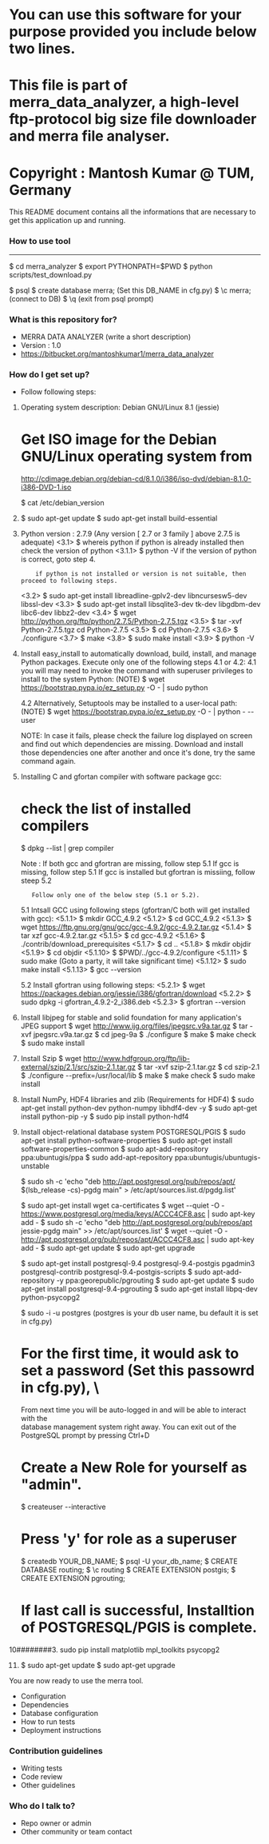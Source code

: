 # You can use this software for your purpose provided you include below two lines.
# This file is part of merra_data_analyzer, a high-level ftp-protocol big size file downloader and merra file analyser.
# Copyright : Mantosh Kumar @ TUM, Germany

This README document contains all the informations that are necessary to get this application up and running.

### How to use tool ###
---------------------------------------------------------------------------------------------------
$ cd merra_analyzer
$ export PYTHONPATH=$PWD
$ python scripts/test_download.py

$ psql
$ create database merra; (Set this DB_NAME in cfg.py)
$ \c merra;  (connect to DB)
$ \q         (exit from psql prompt)

### What is this repository for? ###

* MERRA DATA ANALYZER (write a short description)
* Version : 1.0
* https://bitbucket.org/mantoshkumar1/merra_data_analyzer

### How do I get set up? ###

*  Follow following steps:
1. Operating system description: Debian GNU/Linux 8.1 (jessie)
   # Get ISO image for the Debian GNU/Linux operating system from 
     http://cdimage.debian.org/debian-cd/8.1.0/i386/iso-dvd/debian-8.1.0-i386-DVD-1.iso
   
   $ cat /etc/debian_version

2. $ sudo apt-get update
   $ sudo apt-get install build-essential

3. Python version : 2.7.9 (Any version [ 2.7 or 3 family ] above 2.7.5  is adequate)
   <3.1> $ whereis python
           if python is already installed then check the version of python
           <3.1.1> $ python -V
                   if the version of python is correct, goto step 4.
  
           if python is not installed or version is not suitable, then proceed to following steps.

   <3.2> $ sudo apt-get install libreadline-gplv2-dev libncursesw5-dev libssl-dev
   <3.3> $ sudo apt-get install libsqlite3-dev tk-dev libgdbm-dev libc6-dev libbz2-dev
   <3.4> $ wget http://python.org/ftp/python/2.7.5/Python-2.7.5.tgz
   <3.5> $ tar -xvf Python-2.7.5.tgz cd Python-2.7.5
   <3.5> $ cd Python-2.7.5
   <3.6> $ ./configure 
   <3.7> $ make
   <3.8> $ sudo make install
   <3.9> $ python -V

4. Install easy_install to automatically download, build, install, and manage Python packages.
   Execute only one of the following steps 4.1 or 4.2:
   4.1  you will may need to invoke the command with superuser privileges to install to the system Python: (NOTE)
        $ wget https://bootstrap.pypa.io/ez_setup.py -O - | sudo python

   4.2  Alternatively, Setuptools may be installed to a user-local path: (NOTE)
        $ wget https://bootstrap.pypa.io/ez_setup.py -O - | python - --user

   NOTE: In case it fails, please check the failure log displayed on screen and find out which dependencies are missing.
         Download and install those dependencies one after another and once it's done, try the same command again.

5. Installing C and gfortan compiler with software package gcc:
   # check the list of installed compilers
     $ dpkg --list | grep compiler

   Note : If both gcc and gfortran are missing, follow step 5.1
          If gcc is missing, follow step 5.1
          If gcc is installed but gfortran is missiing, follow steep 5.2

          Follow only one of the below step (5.1 or 5.2).

   5.1  Intsall GCC using following steps (gfortran/C  both will get installed with gcc):
        <5.1.1>  $ mkdir GCC_4.9.2
        <5.1.2>  $ cd GCC_4.9.2
        <5.1.3>  $ wget https://ftp.gnu.org/gnu/gcc/gcc-4.9.2/gcc-4.9.2.tar.gz
        <5.1.4>  $ tar xzf gcc-4.9.2.tar.gz
        <5.1.5>  $ cd gcc-4.9.2
        <5.1.6>  $ ./contrib/download_prerequisites
        <5.1.7>  $ cd ..
        <5.1.8>  $ mkdir objdir
        <5.1.9>  $ cd objdir
        <5.1.10> $ $PWD/../gcc-4.9.2/configure
        <5.1.11> $ sudo make      (Goto a party, it will take significant time)
        <5.1.12> $ sudo make install
        <5.1.13> $ gcc --version

   5.2  Install gfortran using following steps:
        <5.2.1>  $ wget https://packages.debian.org/jessie/i386/gfortran/download
        <5.2.2>  $ sudo dpkg -i gfortran_4.9.2-2_i386.deb
        <5.2.3>  $ gfortran --version


6. Install libjpeg for stable and solid foundation for many application's JPEG support
   $ wget http://www.ijg.org/files/jpegsrc.v9a.tar.gz
   $ tar -xvf jpegsrc.v9a.tar.gz 
   $ cd jpeg-9a
   $ ./configure
   $ make
   $ make check
   $ sudo make install

7. Install Szip
   $ wget http://www.hdfgroup.org/ftp/lib-external/szip/2.1/src/szip-2.1.tar.gz
   $ tar -xvf szip-2.1.tar.gz
   $ cd szip-2.1
   $ ./configure --prefix=/usr/local/lib
   $ make
   $ make check
   $ sudo make install

8. Install NumPy, HDF4 libraries and zlib (Requirements for HDF4)
   $ sudo apt-get install python-dev python-numpy libhdf4-dev -y
   $ sudo apt-get install python-pip -y
   $ sudo pip install python-hdf4

9. Install object-relational database system POSTGRESQL/PGIS
   $ sudo apt-get install python-software-properties
   $ sudo apt-get install software-properties-common
   $ sudo apt-add-repository ppa:ubuntugis/ppa
   $ sudo add-apt-repository ppa:ubuntugis/ubuntugis-unstable

   $ sudo sh -c 'echo "deb http://apt.postgresql.org/pub/repos/apt/ $(lsb_release -cs)-pgdg main" > /etc/apt/sources.list.d/pgdg.list'

   $ sudo apt-get install wget ca-certificates
   $ wget --quiet -O - https://www.postgresql.org/media/keys/ACCC4CF8.asc | sudo apt-key add -
   $ sudo sh -c 'echo "deb http://apt.postgresql.org/pub/repos/apt jessie-pgdg main" >> /etc/apt/sources.list'
   $ wget --quiet -O - http://apt.postgresql.org/pub/repos/apt/ACCC4CF8.asc | sudo apt-key add -
   $ sudo apt-get update
   $ sudo apt-get upgrade

   $ sudo apt-get install postgresql-9.4 postgresql-9.4-postgis pgadmin3 postgresql-contrib postgresql-9.4-postgis-scripts
   $ sudo apt-add-repository -y ppa:georepublic/pgrouting
   $ sudo apt-get update
   $ sudo apt-get install postgresql-9.4-pgrouting
   $ sudo apt-get install libpq-dev python-psycopg2

   $ sudo -i -u postgres     (postgres is your db user name, bu default it is set in cfg.py)
   # For the first time, it would ask to set a password (Set this passowrd in cfg.py), \
     From next time you will be auto-logged in and will be able to interact with the \
     database management system right away. You can exit out of the PostgreSQL prompt by pressing Ctrl+D

   # Create a New Role for yourself as "admin".
     $ createuser --interactive
     # Press 'y' for role as a superuser

   $ createdb YOUR_DB_NAME;
   $ psql -U your_db_name;
   $ CREATE DATABASE routing;
   $ \c routing
   $ CREATE EXTENSION postgis;
   $ CREATE EXTENSION pgrouting;

   # If last call is successful, Installtion of POSTGRESQL/PGIS is complete.



10########3. sudo pip install matplotlib mpl_toolkits psycopg2

11. $ sudo apt-get update
    $ sudo apt-get upgrade

You are now ready to use the merra tool.



* Configuration
* Dependencies
* Database configuration
* How to run tests
* Deployment instructions

### Contribution guidelines ###

* Writing tests
* Code review
* Other guidelines

### Who do I talk to? ###

* Repo owner or admin
* Other community or team contact
